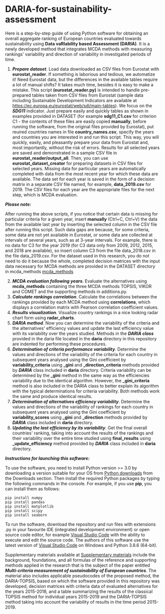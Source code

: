 # DARIA-for-sustainability-assessment
Here is a step-by-step guide of using Python software for obtaining an overall aggregate ranking of European countries evaluated towards sustainability using **Data vaRIability based Assessment (DARIA)**. It is a newly developed method that integrates MCDA methods with measuring rankings' variability and direction of variability in investigated periods of time. 
1. ***Prepare dataset***. Load data downloaded as CSV files from Eurostat with **eurostat_reader**.
If something is laborious and tedious, we automatize it! Need Eurostat data, but the differences in the available tables require a lot of manual shifts? It takes much time, besides it is easy to make a mistake. This script **(eurostat_reader.py)** is intended to handle pre-prepared tables taken from CSV files from Eurostat (sample data including Sustainable Development Indicators are available at https://ec.europa.eu/eurostat/web/sdi/main-tables). We focus on the **_SDG11_** indicator. Just prepare easily and quickly tables as shown in examples provided in DATASET (for example **sdg11_C1.csv** for criterion C1 - the contents of these files are easily copied **manually**, before running the software, from the original files provided by Eurostat), put reuired countries names in file **country_names.csv**, specify the years and countries you are interested in and run this script. This way, you will quickly, easily, and pleasantly prepare your data from Eurostat and, most importantly, without the risk of errors. Results for all selected years are saved and demonstrated in a sample CSV file in **eurostat_reader/output_all**. Then, you can use **eurostat_dataset_creator** for preparing datasets in CSV files for selected years. Missing data for particular years are automatically completed with data from the most recent year for which these data are available. The data set for each year is saved in the form of a decision matrix in a separate CSV file named, for example, **data_2019.csv** for 2019. The CSV files for each year are the appropriate files for the next step, which is MCDA evaluation. 

***Please note:*** 

After running the above scripts, if you notice that certain data is missing for particular criteria for a given year, insert **manually** (Ctrl+C, Ctrl+V) the data from the available last year by inserting the selected column in the CSV file after running this script. Such data gaps are because, for some criteria, some data are not yet available in Eurostat, or some data are collected at intervals of several years, such as at 3-year intervals. For example, there is no data for C3 for the year 2019 (for C3 data only from 2009, 2012, 2015, and 2018 are available), so insert column C3 from the file data_2018.csv in the file data_2019.csv. For the dataset used in this research, you do not need to do it because the whole, completed decision matrices with the input data necessary for MCDA methods are provided in the DATASET directory in mcda_methods [mcda_methods](https://github.com/energyinpython/DARIA-for-sustainability-assessment/tree/main/mcda_methods/DATASET)

2. ***MCDA evaluation following years***. Evaluate the alternatives using **mcda_methods** containing the three MCDA methods TOPSIS, VIKOR and COMET and the supporting methods in additions.py. 
3. ***Calculate rankings correlation***. Calculate the correlations between the rankings provided by each MCDA method using **correlations**, which displays a correlation matrix with Pearson correlation coefficient values. 
4. ***Results visualization***. Visualize country rankings in a nice looking radar chart form using **radar_charts**. 
5. ***DARIA method***. Now you can determine the variability of the criteria and the alternatives' efficiency values and update the last efficiency value with its variability over the years studied. Methods in the **_DARIA class_** provided in the daria file located in the **daria** directory in this repository are indented for performing these procedures. 
6. ***Determination of criteria performance variability***. Determine the values and directions of the variability of the criteria for each country in subsequent years analysed using the Gini coefficient by **variability_criteria** using **_gini** and **_direction_criteria** methods provided by **_DARIA_** class included in **daria** directory. Criteria variability can be determined by the **_gini** method in the same way as the efficiencies variability due to the identical algorithm. However, the **_gini_criteria** method is also included in the DARIA class to better explain its algorithm with the typical determinations for criteria variability. Both methods work the same and produce identical results. 
7. ***Determination of alternatives efficiency variability***. Determine the values and directions of the variability of rankings for each country in subsequent years analysed using the Gini coefficient by **variability_scores** using **_gini** and **_direction** methods provided by **_DARIA_** class included in **daria** directory.
8. ***Updating the last efficiency by its variability***. Get the final overall countries' ranking, taking into account the results of the rankings and their variability over the entire time studied using **final_results** using **_update_efficiency** method provided by **_DARIA_** class included in **daria** directory. 

**_Instructions for launching this software:_**

To use the software, you need to install Python version >= 3.0 by downloading a version suitable for your OS from [Python downloads](https://www.python.org/downloads/) from the Downloads section.
Then install the required Python packages by typing the following commands in the console. For example, if you use **pip**, you can install them as follows:
```
pip install numpy
pip install pandas
pip install matplotlib
pip install scipy
pip install seaborn
```
To run the software, download the repository and run files with extensions .py in your favourite IDE (integrated development environment) or open source code editor, for example [Visual Studio Code](https://code.visualstudio.com/download) with the ability to execute and edit the source code. The authors of this software use the latest version of [Visual Studio Code](https://code.visualstudio.com/download) on Windows and Python 3.8.6 (64-bit).

Supplementary materials available at [Supplementary materials](https://github.com/energyinpython/DARIA-for-sustainability-assessment/blob/main/Supplementary%20materials.pdf) include the background, foundations, and all formulas of the reference and supporting methods applied in the research that is the subject of the paper entitled **_Multi-criteria measurement of sustainability of European countries_**. The material also includes applicable pseudocodes of the proposed method, the DARIA-TOPSIS, based on which the software provided in this repository was developed, decision matrices with criteria data of evaluated alternatives for the years 2015-2018, and a table summarizing the results of the classical TOPSIS method for individual years 2015-2019 and the DARIA-TOPSIS method taking into account the variability of results in the time period 2015-2019.
